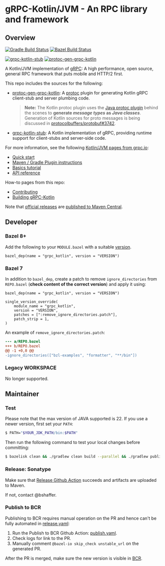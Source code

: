# gRPC-Kotlin/JVM - An RPC library and framework

## Overview

[![Gradle Build Status][]](https://github.com/grpc/grpc-kotlin/actions?query=workflow%3A%22Gradle+Build%22)
[![Bazel Build Status][]](https://github.com/grpc/grpc-kotlin/actions?query=workflow%3A%22Bazel+Build%22)

[![grpc-kotlin-stub][label:stub]][maven:stub]
[![protoc-gen-grpc-kotlin][label:plugin]][maven:plugin]

A Kotlin/JVM implementation of [gRPC](https://grpc.io): A high performance, open
source, general RPC framework that puts mobile and HTTP/2 first.

This repo includes the sources for the following:

- [protoc-gen-grpc-kotlin](compiler): A [protoc][] plugin for generating Kotlin
  gRPC client-stub and server plumbing code.

  > **Note:** The Kotlin protoc plugin uses the [Java protoc plugin][gen-java]
  > behind the scenes to **generate _message types_ as _Java classes_**.
  > Generation of Kotlin sources for proto messages is being discussed in
  > [protocolbuffers/protobuf#3742][].

- [grpc-kotlin-stub](stub): A Kotlin implementation of gRPC, providing runtime
  support for client-stubs and server-side code.

For more information, see the following [Kotlin/JVM pages from grpc.io][]:

- [Quick start][]
- [Maven / Gradle Plugin instructions]
- [Basics tutorial][]
- [API reference][]

How-to pages from this repo:

- [Contributing](CONTRIBUTING.md)
- [Building gRPC-Kotlin](BUILDING.md)

Note that [official releases][] are [published to Maven Central][].

[API Reference]: https://grpc.io/docs/languages/kotlin/api/
[Basics tutorial]: https://grpc.io/docs/languages/kotlin/basics/
[Bazel Build Status]: https://github.com/grpc/grpc-kotlin/workflows/Bazel%20Build/badge.svg
[gen-java]: https://github.com/grpc/grpc-java/tree/master/compiler
[Gradle Build Status]: https://github.com/grpc/grpc-kotlin/workflows/Gradle%20Build/badge.svg
[Kotlin/JVM pages from grpc.io]: https://grpc.io/docs/languages/kotlin/
[label:plugin]: https://img.shields.io/maven-central/v/io.grpc/protoc-gen-grpc-kotlin.svg?label=protoc-gen-grpc-kotlin
[label:stub]: https://img.shields.io/maven-central/v/io.grpc/grpc-kotlin-stub.svg?label=grpc-kotlin-stub
[maven:plugin]: https://search.maven.org/search?q=g:%22io.grpc%22%20AND%20a:%22protoc-gen-grpc-kotlin%22
[maven:stub]: https://search.maven.org/search?q=g:%22io.grpc%22%20AND%20a:%22grpc-kotlin-stub%22
[official releases]: https://github.com/grpc/grpc-kotlin/releases
[protoc]: https://github.com/protocolbuffers/protobuf#protocol-compiler-installation
[protocolbuffers/protobuf#3742]: https://github.com/protocolbuffers/protobuf/issues/3742
[published to Maven Central]: https://search.maven.org/search?q=g:io.grpc%20AND%20grpc-kotlin
[Quick start]: https://grpc.io/docs/languages/kotlin/quickstart/
[Maven / Gradle Plugin instructions]: compiler/README.md

## Developer

### Bazel 8+

Add the following to your `MODULE.bazel` with a suitable [version](https://registry.bazel.build/modules/grpc_kotlin).

```starlark
bazel_dep(name = "grpc_kotlin", version = "VERSION")
```

### Bazel 7

In addition to `bazel_dep`, create a patch to remove `ignore_directories` from `REPO.bazel` (**check content of the correct version**) and apply it using:

```starlark
bazel_dep(name = "grpc_kotlin", version = "VERSION")

single_version_override(
    module_name = "grpc_kotlin",
    version = "VERSION",
    patches = [":remove_ignore_directories.patch"],
    patch_strip = 1,
)
```

An example of `remove_ignore_directories.patch`:

```patch
--- a/REPO.bazel
+++ b/REPO.bazel
@@ -1 +0,0 @@
-ignore_directories(["bzl-examples", "formatter", "**/bin"])
```

### Legacy WORKSPACE

No longer supported.

## Maintainer

### Test

Please note that the max version of JAVA supported is 22. If you use a newer version, first set your `PATH`:

```bash
$ PATH="$YOUR_JDK_PATH/bin:$PATH"
```

Then run the following command to test your local changes before committing:

```bash
$ bazelisk clean && ./gradlew clean build --parallel && ./gradlew publishToMavenLocal && bazelisk test ... && cd bzl-examples/bzlmod && bazelisk clean && bazelisk test ... && cd -
```

### Release: Sonatype

Make sure that [Release Github Action](/.github/workflows/release.yaml) succeeds and artifacts are uploaded to Maven.

If not, contact @bshaffer.

### Publish to BCR

Publishing to BCR requires manual operation on the PR and hence can't be fully automated in [release.yaml](/.github/workflows/release.yaml):

1. Run the Publish to BCR Github Action: [publish.yaml](/.github/workflows/publish.yaml).
2. Check logs for link to the PR.
3. Manually comment `@bazel-io skip_check unstable_url` on the generated PR.

After the PR is merged, make sure the new version is visible in [BCR](https://registry.bazel.build/modules/grpc_kotlin).
